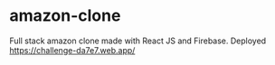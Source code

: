 # amazon-clone
Full stack amazon clone made with React JS and Firebase. Deployed https://challenge-da7e7.web.app/
